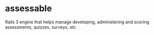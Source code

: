 assessable
==========

Rails 3 engine that helps manage developing, administering and scoring assessments, quizzes, surveys, etc